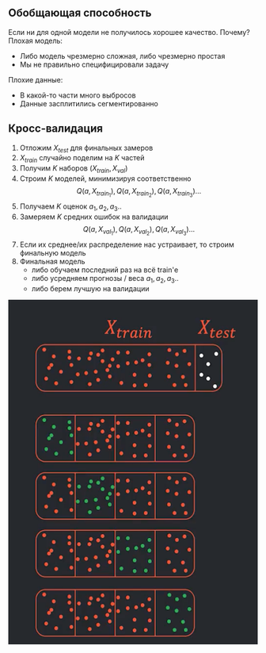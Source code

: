 ## Обобщающая способность

Если ни для одной модели не получилось хорошее качество. Почему?
Плохая модель:

- Либо модель чрезмерно сложная, либо чрезмерно простая
- Мы не правильно специфицировали задачу

Плохие данные:

- В какой-то части много выбросов
- Данные засплитились сегментированно

## Кросс-валидация

1. Отложим $X_{test}$ для финальных замеров
2. $X_{train}$ случайно поделим на $K$ частей
3. Получим $K$ наборов $(X_{train}, X_{val})$
4. Строим $K$ моделей, минимизируя соответственно
   $$Q(a, X_{train_1}), Q(a, X_{train_2}), Q(a, X_{train_3})...$$
5. Получаем $K$ оценок $a_1, a_2, a_3..$
6. Замеряем $K$ средних ошибок на валидации
   $$Q(a, X_{val_1}), Q(a, X_{val_2}), Q(a, X_{val_3})...$$
7. Если их среднее/их распределение нас устраивает, то строим финальную модель
8. Финальная модель
   - либо обучаем последний раз на всё train'е
   - либо усредняем прогнозы / веса $a_1, a_2, a_3..$
   - либо берем лучшую на валидации

![img.png](img.png)